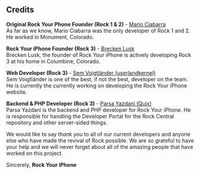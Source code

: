 ## Credits

**Original Rock Your Phone Founder (Rock 1 & 2)** - [Mario Ciabarra](https://twitter.com/mariociabarra/)  
As far as we know, Mario Ciabarra was the only developer of Rock 1 and 2. He worked in Monument, Colorado.  
  
**Rock Your iPhone Founder (Rock 3)** - [Brecken Lusk](https://twitter.com/BreckenLusk/)  
Brecken Lusk, the founder of Rock Your iPhone is actively developing Rock 3 at his home in Columbine, Colorado.  
  
**Web Developer (Rock 3)** - [Sem Voigtländer (userlandkernel)](https://twitter.com/userlandkernel)  
Sem Voigtländer is one of the best, if not the best, developer on the team. He is currently the currently working on developing the Rock Your iPhone website.
  
**Backend & PHP Developer (Rock 3)** - [Parsa Yazdani (Quix)](https://twitter.com/QuixThe2nd/)  
Parsa Yazdani is the backend and PHP developer for Rock Your iPhone. He is responsible for handling the Developer Portal for the Rock Central repository and other server-sided things.  
  
We would like to say *thank you* to all of our current developers and anyone else who have made the revival of Rock possible. We are so grateful to have your help and we will never forget about all of the amazing people that have worked on this project.  
  
Sincerely,
**Rock Your iPhone**
